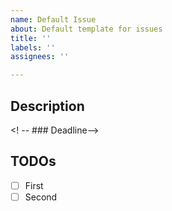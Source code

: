 ```yaml
---
name: Default Issue
about: Default template for issues
title: ''
labels: ''
assignees: ''

---
```


## Description

<! -- ### Deadline-->

## TODOs
- [ ] First
- [ ] Second
